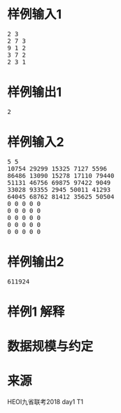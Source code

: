 

# 样例输入1


<pre>2 3
2 7 3
9 1 2
3 7 2
2 3 1
</pre>

# 样例输出1


<pre>2
</pre>

# 样例输入2


<pre>5 5
10754 29299 15325 7127 5596
86486 13090 15278 17110 79440
51131 46756 69875 97422 9049
33028 93355 2945 50011 41293
64045 68762 81412 35625 50504
0 0 0 0 0
0 0 0 0 0
0 0 0 0 0
0 0 0 0 0
0 0 0 0 0
</pre>

# 样例输出2


<pre>611924
</pre>

# 样例1 解释



# 数据规模与约定



# 来源


<p>
HEOI九省联考2018 day1 T1
</p>
